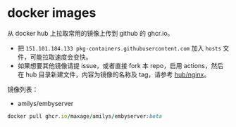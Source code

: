 # docker images
从 docker hub 上拉取常用的镜像上传到 github 的 ghcr.io。

- 把 `151.101.184.133 pkg-containers.githubusercontent.com` 加入 `hosts` 文件，可能拉取速度会变快。
- 如果想要其他镜像请提 issue，或者直接 fork 本 repo，启用 actions，然后在 hub 目录新建文件，内容为镜像的名称及 tag，请参考 [hub/nginx](https://github.com/feng2208/docker-images/blob/main/hub/nginx)。

镜像列表：
- amilys/embyserver
```ruby
docker pull ghcr.io/maxage/amilys/embyserver:beta
```

